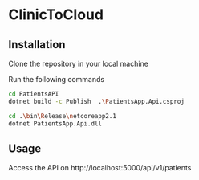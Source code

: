 # ClinicToCloud

## Installation

Clone the repository in your local machine

Run the following commands

```bash
cd PatientsAPI
dotnet build -c Publish  .\PatientsApp.Api.csproj

cd .\bin\Release\netcoreapp2.1
dotnet PatientsApp.Api.dll
```

## Usage

Access the API on http://localhost:5000/api/v1/patients

